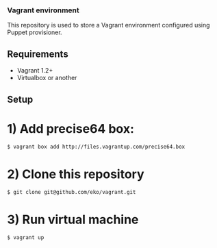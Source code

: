 ### Vagrant environment

This repository is used to store a Vagrant environment configured using Puppet provisioner.

## Requirements

- Vagrant 1.2+
- Virtualbox or another

## Setup

# 1) Add precise64 box: 
`$ vagrant box add http://files.vagrantup.com/precise64.box`

# 2) Clone this repository
`$ git clone git@github.com/eko/vagrant.git`

# 3) Run virtual machine
`$ vagrant up`
